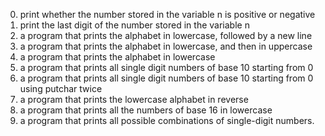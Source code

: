 0. print whether the number stored in the variable n is positive or negative
1. print the last digit of the number stored in the variable n
2. a program that prints the alphabet in lowercase, followed by a new line
3. a program that prints the alphabet in lowercase, and then in uppercase
4. a program that prints the alphabet in lowercase
5. a program that prints all single digit numbers of base 10 starting from 0
6. a program that prints all single digit numbers of base 10 starting from 0 using putchar twice
7. a program that prints the lowercase alphabet in reverse
8. a program that prints all the numbers of base 16 in lowercase
9. a program that prints all possible combinations of single-digit numbers.
